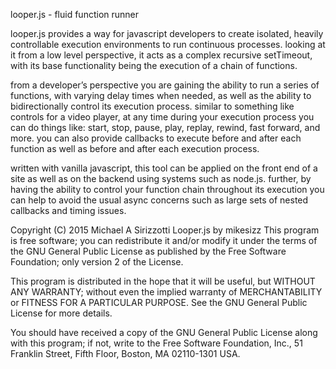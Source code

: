 looper.js - fluid function runner

looper.js provides a way for javascript developers to create isolated, heavily controllable execution environments to run continuous processes. looking at it from a low level perspective, it acts as a complex recursive setTimeout, with its base functionality being the execution of a chain of functions. 

from a developer’s perspective you are gaining the ability to run a series of functions, with varying delay times when needed, as well as the ability to bidirectionally control its execution process. similar to something like controls for a video player, at any time during your execution process you can do things like: start, stop, pause, play, replay, rewind, fast forward, and more. you can also provide callbacks to execute before and after each function as well as before and after each execution process.

written with vanilla javascript, this tool can be applied on the front end of a site as well as on the backend using systems such as node.js. further, by having the ability to control your function chain throughout its execution you can help to avoid the usual async concerns such as large sets of nested callbacks and timing issues. 

Copyright (C) 2015  Michael A Sirizzotti
Looper.js by mikesizz
This program is free software; you can redistribute it and/or modify
it under the terms of the GNU General Public License as published by
the Free Software Foundation; only version 2 of the License.

This program is distributed in the hope that it will be useful,
but WITHOUT ANY WARRANTY; without even the implied warranty of
MERCHANTABILITY or FITNESS FOR A PARTICULAR PURPOSE.  See the
GNU General Public License for more details.

You should have received a copy of the GNU General Public License along
with this program; if not, write to the Free Software Foundation, Inc.,
51 Franklin Street, Fifth Floor, Boston, MA 02110-1301 USA.
